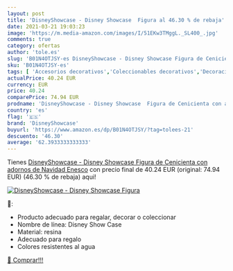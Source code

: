 ```yaml
---
layout: post
title: 'DisneyShowcase - Disney Showcase  Figura al 46.30 % de rebaja'
date: 2021-03-21 19:03:23
image: 'https://m.media-amazon.com/images/I/51EKw3TMggL._SL400_.jpg'
comments: true
category: ofertas
author: 'tole.es'
slug: 'B01N4OTJSY-es DisneyShowcase - Disney Showcase Figura de Cenicienta con...'
sku: 'B01N4OTJSY-es'
tags: [ 'Accesorios decorativos','Coleccionables decorativos','Decoración del hogar','Figuritas decorativas','Hogar y cocina','disneyshowcase','navidad', ]
actualPrice: 40.24 EUR
currency: EUR
price: 40.24
comparePrice: 74.94 EUR
prodname: 'DisneyShowcase - Disney Showcase  Figura de Cenicienta con adornos de Navidad  Enesco'
country: 'es'
flag: '🇪🇸'
brand: 'DisneyShowcase'
buyurl: 'https://www.amazon.es/dp/B01N4OTJSY/?tag=tolees-21'
descuento: '46.30'
average: '62.3933333333333'
---
```


Tienes [DisneyShowcase - Disney Showcase  Figura de Cenicienta con adornos de Navidad  Enesco](https://www.amazon.es/dp/B01N4OTJSY/?tag=tolees-21) con precio final de  40.24 EUR (original: 74.94 EUR) (46.30 %  de rebaja) aqui!

[![DisneyShowcase - Disney Showcase  Figura](https://m.media-amazon.com/images/I/51EKw3TMggL._SL400_.jpg)](https://www.amazon.es/dp/B01N4OTJSY/?tag=tolees-21)

🔎:

- Producto adecuado para regalar, decorar o coleccionar
- Nombre de línea: Disney Show Case
- Material: resina
- Adecuado para regalo
- Colores resistentes al agua

[🛒 Comprar!!!](https://www.amazon.es/dp/B01N4OTJSY/?tag=tolees-21)
